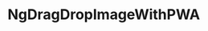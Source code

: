 # NgDragDropImageWithPWA

<!-- https://www.youtube.com/watch?v=othhfZ0mGjU&t=202s
Build your First Angular PWA from Scratch (Angular 6 PWA Tutorial)

1. ng add @angular/pwa
2. project > ng build --prod 
3. dist > folder > http-server -o
4. if facing problem with offline delete dist folder and from step 2
 -->
